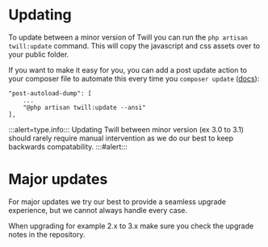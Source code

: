 # Updating

To update between a minor version of Twill you can run the `php artisan twill:update` command. This will copy the 
javascript and css assets over to your public folder.

If you want to make it easy for you, you can add a post update action to your composer file to automate this every
time you `composer update` ([docs](https://getcomposer.org/doc/articles/scripts.md#command-events)):

```
"post-autoload-dump": [
    ...
    "@php artisan twill:update --ansi"
],
```

:::alert=type.info:::
Updating Twill between minor version (ex 3.0 to 3.1) should rarely require manual intervention as we do our best to keep
backwards compatability.
:::#alert:::

# Major updates

For major updates we try our best to provide a seamless upgrade experience, but we cannot always handle every case.

When upgrading for example 2.x to 3.x make sure you check the upgrade notes in the repository.



